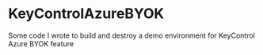 # KeyControlAzureBYOK
Some code I wrote to build and destroy a demo environment for KeyControl Azure BYOK feature
